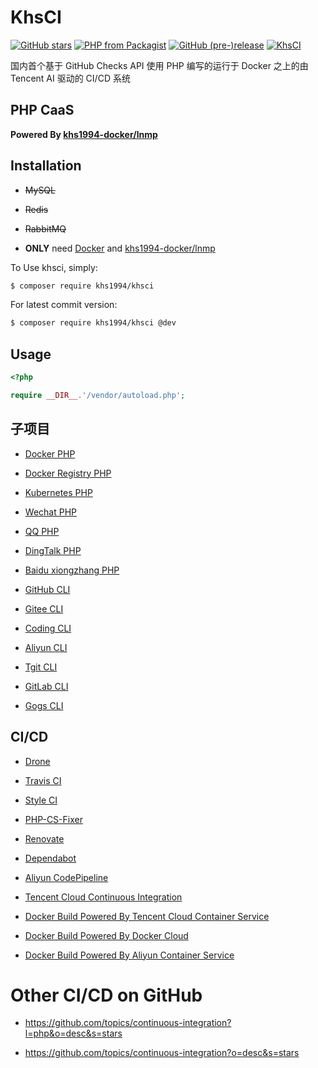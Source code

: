 # KhsCI

[![GitHub stars](https://img.shields.io/github/stars/khs1994-php/khsci.svg?style=social&label=Stars)](https://github.com/khs1994-php/khsci) [![PHP from Packagist](https://img.shields.io/packagist/php-v/khs1994/khsci.svg)](https://packagist.org/packages/khs1994/khsci) [![GitHub (pre-)release](https://img.shields.io/github/release/khs1994-php/khsci/all.svg)](https://github.com/khs1994-php/khsci/releases) [![KhsCI](https://ci2.khs1994.com:10000/github/khs1994-php/khsci/status)](https://ci2.khs1994.com:10000/github/khs1994-php/khsci)

国内首个基于 GitHub Checks API 使用 PHP 编写的运行于 Docker 之上的由 Tencent AI 驱动的 CI/CD 系统 

## PHP CaaS

**Powered By [khs1994-docker/lnmp](https://github.com/khs1994-docker/lnmp)**

## Installation

* ~~MySQL~~

* ~~Redis~~

* ~~RabbitMQ~~

* **ONLY** need [Docker](https://github.com/yeasy/docker_practice/tree/master/install) and [khs1994-docker/lnmp](https://github.com/khs1994-docker/lnmp)

To Use khsci, simply:

```bash
$ composer require khs1994/khsci
```

For latest commit version:

```bash
$ composer require khs1994/khsci @dev
```

## Usage

```php
<?php

require __DIR__.'/vendor/autoload.php';

```

## 子项目

* [Docker PHP](https://github.com/khs1994-docker/libdocker)

* [Docker Registry PHP](https://github.com/khs1994-docker/libregistry)

* [Kubernetes PHP]()

* [Wechat PHP](https://github.com/khs1994-php/libwechat)

* [QQ PHP]()

* [DingTalk PHP]()

* [Baidu xiongzhang PHP](https://github.com/khs1994-php/xiongzhang)

* [GitHub CLI]()

* [Gitee CLI]()

* [Coding CLI]()

* [Aliyun CLI]()

* [Tgit CLI]()

* [GitLab CLI]()

* [Gogs CLI]()

## CI/CD

* [Drone](https://www.khs1994.com/categories/CI/Drone/)

* [Travis CI](https://travis-ci.org/khs1994-php/khsci)

* [Style CI](https://styleci.io/repos/119219872)

* [PHP-CS-Fixer](https://github.com/FriendsOfPHP/PHP-CS-Fixer)

* [Renovate](https://github.com/marketplace/renovate)

* [Dependabot](https://github.com/marketplace/dependabot)

* [Aliyun CodePipeline](https://www.aliyun.com/product/codepipeline)

* [Tencent Cloud Continuous Integration](https://cloud.tencent.com/product/cci)

* [Docker Build Powered By Tencent Cloud Container Service](https://cloud.tencent.com/product/ccs)

* [Docker Build Powered By Docker Cloud](https://cloud.docker.com)

* [Docker Build Powered By Aliyun Container Service](https://www.aliyun.com/product/containerservice)

# Other CI/CD on GitHub

* https://github.com/topics/continuous-integration?l=php&o=desc&s=stars

* https://github.com/topics/continuous-integration?o=desc&s=stars

